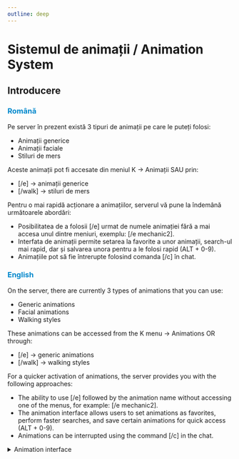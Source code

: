 ```yaml
---
outline: deep
---
```


# Sistemul de animații / Animation System

## Introducere

### <span style="color: #0088CC">Română</span>

Pe server în prezent există 3 tipuri de animații pe care le puteți folosi:
- Animații generice 
- Animații faciale 
- Stiluri de mers

Aceste animații pot fi accesate din meniul K -> Animații SAU prin:
- [/e] -> animații generice 
- [/walk] -> stiluri de mers

Pentru o mai rapidă acționare a animațiilor, serverul vă pune la îndemână următoarele abordări:
- Posibilitatea de a folosii [/e] urmat de numele animației fără a mai accesa unul dintre meniuri, exemplu: [/e mechanic2].
- Interfata de animații permite setarea la favorite a unor animații, search-ul mai rapid, dar și salvarea unora pentru a le folosi rapid (ALT + 0-9).
- Animațiile pot să fie întrerupte folosind comanda [/c] în chat.

### <span style="color: #0088CC">English</span>

On the server, there are currently 3 types of animations that you can use:
- Generic animations
- Facial animations
- Walking styles

These animations can be accessed from the K menu -> Animations OR through:

- [/e] -> generic animations 
- [/walk] -> walking styles

For a quicker activation of animations, the server provides you with the following approaches:
- The ability to use [/e] followed by the animation name without accessing one of the menus, for example: [/e mechanic2].
- The animation interface allows users to set animations as favorites, perform faster searches, and save certain animations for quick access (ALT + 0-9).
- Animations can be interrupted using the command [/c] in the chat.

<details>
  <summary>Animation interface</summary>
  <img src="https://v.b-zone.ro/images/wiki/animations-interface.jpg">
</details>
